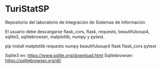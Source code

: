 # TuriStatSP
Repositorio del laboratorio de Integración de Sistemas de Información

El usuario debe descargarse flask_cors, flask, requests, beautifulsoup4, sqlite3, sqlitebrowser, matplotlib, numpy y pytest.

pip install matplotlib requests numpy beautifulsoup4 flask flask_cors pytest

Sqlite3 en: https://www.sqlite.org/download.html
Sqlitebrowser: https://sqlitebrowser.org/dl/

